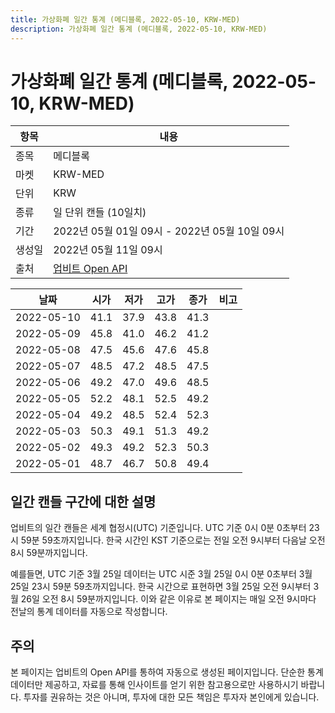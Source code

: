 ```yaml
---
title: 가상화폐 일간 통계 (메디블록, 2022-05-10, KRW-MED)
description: 가상화폐 일간 통계 (메디블록, 2022-05-10, KRW-MED)
---
```



가상화폐 일간 통계 (메디블록, 2022-05-10, KRW-MED)
===

|항목|내용|
|--|--|
|종목|메디블록|
|마켓|KRW-MED|
|단위|KRW|
|종류|일 단위 캔들 (10일치)|
|기간|2022년 05월 01일 09시 - 2022년 05월 10일 09시|
|생성일|2022년 05월 11일 09시|
|출처|[업비트 Open API](https://docs.upbit.com)|


|날짜|시가|저가|고가|종가|비고|
|--|--|--|--|--|--|
|2022-05-10|41.1|37.9|43.8|41.3|    |
|2022-05-09|45.8|41.0|46.2|41.2|    |
|2022-05-08|47.5|45.6|47.6|45.8|    |
|2022-05-07|48.5|47.2|48.5|47.5|    |
|2022-05-06|49.2|47.0|49.6|48.5|    |
|2022-05-05|52.2|48.1|52.5|49.2|    |
|2022-05-04|49.2|48.5|52.4|52.3|    |
|2022-05-03|50.3|49.1|51.3|49.2|    |
|2022-05-02|49.3|49.2|52.3|50.3|    |
|2022-05-01|48.7|46.7|50.8|49.4|    |


일간 캔들 구간에 대한 설명
---


업비트의 일간 캔들은 세계 협정시(UTC) 기준입니다. 
UTC 기준 0시 0분 0초부터 23시 59분 59초까지입니다. 
한국 시간인 KST 기준으로는 전일 오전 9시부터 다음날 오전 8시 59분까지입니다. 


예를들면, UTC 기준 3월 25일 데이터는 UTC 시준 3월 25일 0시 0분 0초부터 3월 25일 23시 59분 59초까지입니다. 
한국 시간으로 표현하면 3월 25일 오전 9시부터 3월 26일 오전 8시 59분까지입니다. 
이와 같은 이유로 본 페이지는 매일 오전 9시마다 전날의 통계 데이터를 자동으로 작성합니다. 


주의
---


본 페이지는 업비트의 Open API를 통하여 자동으로 생성된 페이지입니다. 
단순한 통계 데이터만 제공하고, 자료를 통해 인사이트를 얻기 위한 참고용으로만 사용하시기 바랍니다. 
투자를 권유하는 것은 아니며, 투자에 대한 모든 책임은 투자자 본인에게 있습니다. 
